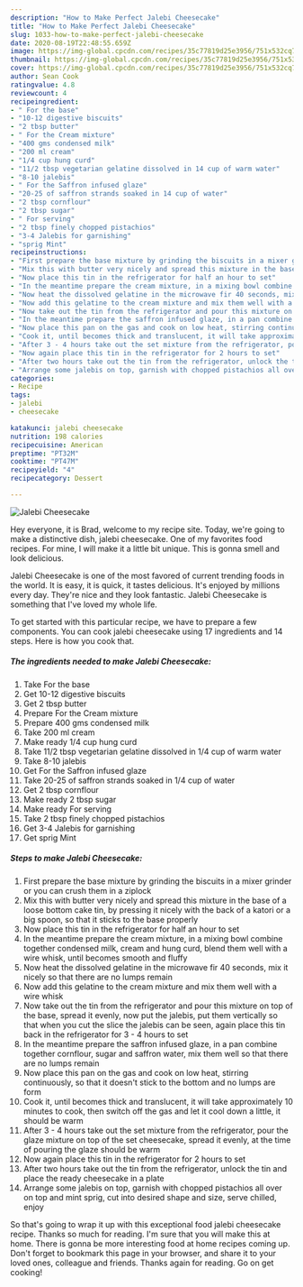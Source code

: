 ```yaml
---
description: "How to Make Perfect Jalebi Cheesecake"
title: "How to Make Perfect Jalebi Cheesecake"
slug: 1033-how-to-make-perfect-jalebi-cheesecake
date: 2020-08-19T22:48:55.659Z
image: https://img-global.cpcdn.com/recipes/35c77819d25e3956/751x532cq70/jalebi-cheesecake-recipe-main-photo.jpg
thumbnail: https://img-global.cpcdn.com/recipes/35c77819d25e3956/751x532cq70/jalebi-cheesecake-recipe-main-photo.jpg
cover: https://img-global.cpcdn.com/recipes/35c77819d25e3956/751x532cq70/jalebi-cheesecake-recipe-main-photo.jpg
author: Sean Cook
ratingvalue: 4.8
reviewcount: 4
recipeingredient:
- " For the base"
- "10-12 digestive biscuits"
- "2 tbsp butter"
- " For the Cream mixture"
- "400 gms condensed milk"
- "200 ml cream"
- "1/4 cup hung curd"
- "11/2 tbsp vegetarian gelatine dissolved in 14 cup of warm water"
- "8-10 jalebis"
- " For the Saffron infused glaze"
- "20-25 of saffron strands soaked in 14 cup of water"
- "2 tbsp cornflour"
- "2 tbsp sugar"
- " For serving"
- "2 tbsp finely chopped pistachios"
- "3-4 Jalebis for garnishing"
- "sprig Mint"
recipeinstructions:
- "First prepare the base mixture by grinding the biscuits in a mixer grinder or you can crush them in a ziplock"
- "Mix this with butter very nicely and spread this mixture in the base of a loose bottom cake tin, by pressing it nicely with the back of a katori or a big spoon, so that it sticks to the base properly"
- "Now place this tin in the refrigerator for half an hour to set"
- "In the meantime prepare the cream mixture, in a mixing bowl combine together condensed milk, cream and hung curd, blend them well with a wire whisk, until becomes smooth and fluffy"
- "Now heat the dissolved gelatine in the microwave fir 40 seconds, mix it nicely so that there are no lumps remain"
- "Now add this gelatine to the cream mixture and mix them well with a wire whisk"
- "Now take out the tin from the refrigerator and pour this mixture on top of the base, spread it evenly, now put the jalebis, put them vertically so that when you cut the slice the jalebis can be seen, again place this tin back in the refrigerator for 3 - 4 hours to set"
- "In the meantime prepare the saffron infused glaze, in a pan combine together cornflour, sugar and saffron water, mix them well so that there are no lumps remain"
- "Now place this pan on the gas and cook on low heat, stirring continuously, so that it doesn&#39;t stick to the bottom and no lumps are form"
- "Cook it, until becomes thick and translucent, it will take approximately 10 minutes to cook, then switch off the gas and let it cool down a little, it should be warm"
- "After 3 - 4 hours take out the set mixture from the refrigerator, pour the glaze mixture on top of the set cheesecake, spread it evenly, at the time of pouring the glaze should be warm"
- "Now again place this tin in the refrigerator for 2 hours to set"
- "After two hours take out the tin from the refrigerator, unlock the tin and place the ready cheesecake in a plate"
- "Arrange some jalebis on top, garnish with chopped pistachios all over on top and mint sprig, cut into desired shape and size, serve chilled, enjoy"
categories:
- Recipe
tags:
- jalebi
- cheesecake

katakunci: jalebi cheesecake 
nutrition: 198 calories
recipecuisine: American
preptime: "PT32M"
cooktime: "PT47M"
recipeyield: "4"
recipecategory: Dessert

---
```



![Jalebi Cheesecake](https://img-global.cpcdn.com/recipes/35c77819d25e3956/751x532cq70/jalebi-cheesecake-recipe-main-photo.jpg)

Hey everyone, it is Brad, welcome to my recipe site. Today, we're going to make a distinctive dish, jalebi cheesecake. One of my favorites food recipes. For mine, I will make it a little bit unique. This is gonna smell and look delicious.

Jalebi Cheesecake is one of the most favored of current trending foods in the world. It is easy, it is quick, it tastes delicious. It's enjoyed by millions every day. They're nice and they look fantastic. Jalebi Cheesecake is something that I've loved my whole life.




To get started with this particular recipe, we have to prepare a few components. You can cook jalebi cheesecake using 17 ingredients and 14 steps. Here is how you cook that.

<!--inarticleads1-->

##### The ingredients needed to make Jalebi Cheesecake:

1. Take  For the base
1. Get 10-12 digestive biscuits
1. Get 2 tbsp butter
1. Prepare  For the Cream mixture
1. Prepare 400 gms condensed milk
1. Take 200 ml cream
1. Make ready 1/4 cup hung curd
1. Take 11/2 tbsp vegetarian gelatine dissolved in 1/4 cup of warm water
1. Take 8-10 jalebis
1. Get  For the Saffron infused glaze
1. Take 20-25 of saffron strands soaked in 1/4 cup of water
1. Get 2 tbsp cornflour
1. Make ready 2 tbsp sugar
1. Make ready  For serving
1. Take 2 tbsp finely chopped pistachios
1. Get 3-4 Jalebis for garnishing
1. Get sprig Mint




<!--inarticleads2-->

##### Steps to make Jalebi Cheesecake:

1. First prepare the base mixture by grinding the biscuits in a mixer grinder or you can crush them in a ziplock
1. Mix this with butter very nicely and spread this mixture in the base of a loose bottom cake tin, by pressing it nicely with the back of a katori or a big spoon, so that it sticks to the base properly
1. Now place this tin in the refrigerator for half an hour to set
1. In the meantime prepare the cream mixture, in a mixing bowl combine together condensed milk, cream and hung curd, blend them well with a wire whisk, until becomes smooth and fluffy
1. Now heat the dissolved gelatine in the microwave fir 40 seconds, mix it nicely so that there are no lumps remain
1. Now add this gelatine to the cream mixture and mix them well with a wire whisk
1. Now take out the tin from the refrigerator and pour this mixture on top of the base, spread it evenly, now put the jalebis, put them vertically so that when you cut the slice the jalebis can be seen, again place this tin back in the refrigerator for 3 - 4 hours to set
1. In the meantime prepare the saffron infused glaze, in a pan combine together cornflour, sugar and saffron water, mix them well so that there are no lumps remain
1. Now place this pan on the gas and cook on low heat, stirring continuously, so that it doesn&#39;t stick to the bottom and no lumps are form
1. Cook it, until becomes thick and translucent, it will take approximately 10 minutes to cook, then switch off the gas and let it cool down a little, it should be warm
1. After 3 - 4 hours take out the set mixture from the refrigerator, pour the glaze mixture on top of the set cheesecake, spread it evenly, at the time of pouring the glaze should be warm
1. Now again place this tin in the refrigerator for 2 hours to set
1. After two hours take out the tin from the refrigerator, unlock the tin and place the ready cheesecake in a plate
1. Arrange some jalebis on top, garnish with chopped pistachios all over on top and mint sprig, cut into desired shape and size, serve chilled, enjoy




So that's going to wrap it up with this exceptional food jalebi cheesecake recipe. Thanks so much for reading. I'm sure that you will make this at home. There is gonna be more interesting food at home recipes coming up. Don't forget to bookmark this page in your browser, and share it to your loved ones, colleague and friends. Thanks again for reading. Go on get cooking!
